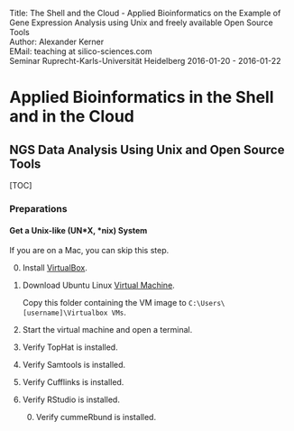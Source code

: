 Title: The Shell and the Cloud - Applied Bioinformatics on the Example of Gene Expression Analysis using Unix and freely available Open Source Tools</br>
Author: Alexander Kerner</br>
EMail: teaching at silico-sciences.com</br>
Seminar Ruprecht-Karls-Universität Heidelberg 2016-01-20 - 2016-01-22

# Applied Bioinformatics in the Shell and in the Cloud

## NGS Data Analysis Using Unix and Open Source Tools 

[TOC]

### Preparations

#### Get a Unix-like (UN*X, *nix) System

If you are on a Mac, you can skip this step.

0. Install [VirtualBox](https://www.virtualbox.org/).

0. Download Ubuntu Linux [Virtual Machine](ftp://public:public@silico-sciences.com:/VM).

    Copy this folder containing the VM image to `C:\Users\[username]\Virtualbox VMs`.
    
0. Start the virtual machine and open a terminal.

0. Verify TopHat is installed.

0. Verify Samtools is installed.

0. Verify Cufflinks is installed.

0. Verify RStudio is installed.

    0. Verify cummeRbund is installed.


